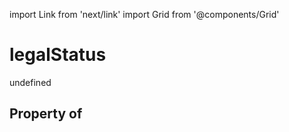 import Link from 'next/link'
import Grid from '@components/Grid'

# legalStatus

undefined

## Property of



